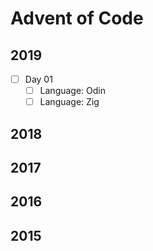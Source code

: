 # Advent of Code

## 2019
- [ ] Day 01
	- [ ] Language: Odin
	- [ ] Language: Zig

## 2018
## 2017
## 2016
## 2015
